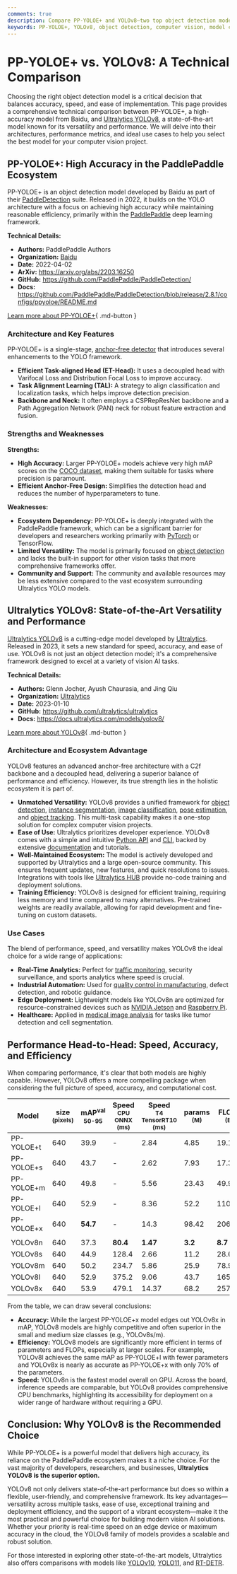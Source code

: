 ```yaml
---
comments: true
description: Compare PP-YOLOE+ and YOLOv8—two top object detection models. Discover their strengths, weaknesses, and ideal use cases for your applications.
keywords: PP-YOLOE+, YOLOv8, object detection, computer vision, model comparison, YOLO models, Ultralytics, PaddlePaddle, machine learning, AI
---
```


# PP-YOLOE+ vs. YOLOv8: A Technical Comparison

Choosing the right object detection model is a critical decision that balances accuracy, speed, and ease of implementation. This page provides a comprehensive technical comparison between PP-YOLOE+, a high-accuracy model from Baidu, and [Ultralytics YOLOv8](https://docs.ultralytics.com/models/yolov8/), a state-of-the-art model known for its versatility and performance. We will delve into their architectures, performance metrics, and ideal use cases to help you select the best model for your computer vision project.

<script async src="https://cdn.jsdelivr.net/npm/chart.js"></script>
<script defer src="../../javascript/benchmark.js"></script>

<canvas id="modelComparisonChart" width="1024" height="400" active-models='["PP-YOLOE+", "YOLOv8"]'></canvas>

## PP-YOLOE+: High Accuracy in the PaddlePaddle Ecosystem

PP-YOLOE+ is an object detection model developed by Baidu as part of their [PaddleDetection](https://github.com/PaddlePaddle/PaddleDetection/) suite. Released in 2022, it builds on the YOLO architecture with a focus on achieving high accuracy while maintaining reasonable efficiency, primarily within the [PaddlePaddle](https://docs.ultralytics.com/integrations/paddlepaddle/) deep learning framework.

**Technical Details:**

- **Authors:** PaddlePaddle Authors
- **Organization:** [Baidu](https://www.baidu.com/)
- **Date:** 2022-04-02
- **ArXiv:** <https://arxiv.org/abs/2203.16250>
- **GitHub:** <https://github.com/PaddlePaddle/PaddleDetection/>
- **Docs:** <https://github.com/PaddlePaddle/PaddleDetection/blob/release/2.8.1/configs/ppyoloe/README.md>

[Learn more about PP-YOLOE+](https://github.com/PaddlePaddle/PaddleDetection/blob/release/2.8.1/configs/ppyoloe/README.md){ .md-button }

### Architecture and Key Features

PP-YOLOE+ is a single-stage, [anchor-free detector](https://www.ultralytics.com/glossary/anchor-free-detectors) that introduces several enhancements to the YOLO framework.

- **Efficient Task-aligned Head (ET-Head):** It uses a decoupled head with Varifocal Loss and Distribution Focal Loss to improve accuracy.
- **Task Alignment Learning (TAL):** A strategy to align classification and localization tasks, which helps improve detection precision.
- **Backbone and Neck:** It often employs a CSPRepResNet backbone and a Path Aggregation Network (PAN) neck for robust feature extraction and fusion.

### Strengths and Weaknesses

**Strengths:**

- **High Accuracy:** Larger PP-YOLOE+ models achieve very high mAP scores on the [COCO dataset](https://docs.ultralytics.com/datasets/detect/coco/), making them suitable for tasks where precision is paramount.
- **Efficient Anchor-Free Design:** Simplifies the detection head and reduces the number of hyperparameters to tune.

**Weaknesses:**

- **Ecosystem Dependency:** PP-YOLOE+ is deeply integrated with the PaddlePaddle framework, which can be a significant barrier for developers and researchers working primarily with [PyTorch](https://www.ultralytics.com/glossary/pytorch) or TensorFlow.
- **Limited Versatility:** The model is primarily focused on [object detection](https://www.ultralytics.com/glossary/object-detection) and lacks the built-in support for other vision tasks that more comprehensive frameworks offer.
- **Community and Support:** The community and available resources may be less extensive compared to the vast ecosystem surrounding Ultralytics YOLO models.

## Ultralytics YOLOv8: State-of-the-Art Versatility and Performance

[Ultralytics YOLOv8](https://docs.ultralytics.com/models/yolov8/) is a cutting-edge model developed by [Ultralytics](https://www.ultralytics.com/). Released in 2023, it sets a new standard for speed, accuracy, and ease of use. YOLOv8 is not just an object detection model; it's a comprehensive framework designed to excel at a variety of vision AI tasks.

**Technical Details:**

- **Authors:** Glenn Jocher, Ayush Chaurasia, and Jing Qiu
- **Organization:** [Ultralytics](https://www.ultralytics.com/)
- **Date:** 2023-01-10
- **GitHub:** <https://github.com/ultralytics/ultralytics>
- **Docs:** <https://docs.ultralytics.com/models/yolov8/>

[Learn more about YOLOv8](https://docs.ultralytics.com/models/yolov8/){ .md-button }

### Architecture and Ecosystem Advantage

YOLOv8 features an advanced anchor-free architecture with a C2f backbone and a decoupled head, delivering a superior balance of performance and efficiency. However, its true strength lies in the holistic ecosystem it is part of.

- **Unmatched Versatility:** YOLOv8 provides a unified framework for [object detection](https://docs.ultralytics.com/tasks/detect/), [instance segmentation](https://docs.ultralytics.com/tasks/segment/), [image classification](https://docs.ultralytics.com/tasks/classify/), [pose estimation](https://docs.ultralytics.com/tasks/pose/), and [object tracking](https://docs.ultralytics.com/modes/track/). This multi-task capability makes it a one-stop solution for complex computer vision projects.
- **Ease of Use:** Ultralytics prioritizes developer experience. YOLOv8 comes with a simple and intuitive [Python API](https://docs.ultralytics.com/usage/python/) and [CLI](https://docs.ultralytics.com/usage/cli/), backed by extensive [documentation](https://docs.ultralytics.com/) and tutorials.
- **Well-Maintained Ecosystem:** The model is actively developed and supported by Ultralytics and a large open-source community. This ensures frequent updates, new features, and quick resolutions to issues. Integrations with tools like [Ultralytics HUB](https://www.ultralytics.com/hub) provide no-code training and deployment solutions.
- **Training Efficiency:** YOLOv8 is designed for efficient training, requiring less memory and time compared to many alternatives. Pre-trained weights are readily available, allowing for rapid development and fine-tuning on custom datasets.

### Use Cases

The blend of performance, speed, and versatility makes YOLOv8 the ideal choice for a wide range of applications:

- **Real-Time Analytics:** Perfect for [traffic monitoring](https://www.ultralytics.com/blog/optimizingtraffic-management-with-ultralytics-yolo11), security surveillance, and sports analytics where speed is crucial.
- **Industrial Automation:** Used for [quality control in manufacturing](https://www.ultralytics.com/solutions/ai-in-manufacturing), defect detection, and robotic guidance.
- **Edge Deployment:** Lightweight models like YOLOv8n are optimized for resource-constrained devices such as [NVIDIA Jetson](https://docs.ultralytics.com/guides/nvidia-jetson/) and [Raspberry Pi](https://docs.ultralytics.com/guides/raspberry-pi/).
- **Healthcare:** Applied in [medical image analysis](https://www.ultralytics.com/glossary/medical-image-analysis) for tasks like tumor detection and cell segmentation.

## Performance Head-to-Head: Speed, Accuracy, and Efficiency

When comparing performance, it's clear that both models are highly capable. However, YOLOv8 offers a more compelling package when considering the full picture of speed, accuracy, and computational cost.

| Model      | size<br><sup>(pixels) | mAP<sup>val<br>50-95 | Speed<br><sup>CPU ONNX<br>(ms) | Speed<br><sup>T4 TensorRT10<br>(ms) | params<br><sup>(M) | FLOPs<br><sup>(B) |
| ---------- | --------------------- | -------------------- | ------------------------------ | ----------------------------------- | ------------------ | ----------------- |
| PP-YOLOE+t | 640                   | 39.9                 | -                              | 2.84                                | 4.85               | 19.15             |
| PP-YOLOE+s | 640                   | 43.7                 | -                              | 2.62                                | 7.93               | 17.36             |
| PP-YOLOE+m | 640                   | 49.8                 | -                              | 5.56                                | 23.43              | 49.91             |
| PP-YOLOE+l | 640                   | 52.9                 | -                              | 8.36                                | 52.2               | 110.07            |
| PP-YOLOE+x | 640                   | **54.7**             | -                              | 14.3                                | 98.42              | 206.59            |
|            |                       |                      |                                |                                     |                    |                   |
| YOLOv8n    | 640                   | 37.3                 | **80.4**                       | **1.47**                            | **3.2**            | **8.7**           |
| YOLOv8s    | 640                   | 44.9                 | 128.4                          | 2.66                                | 11.2               | 28.6              |
| YOLOv8m    | 640                   | 50.2                 | 234.7                          | 5.86                                | 25.9               | 78.9              |
| YOLOv8l    | 640                   | 52.9                 | 375.2                          | 9.06                                | 43.7               | 165.2             |
| YOLOv8x    | 640                   | 53.9                 | 479.1                          | 14.37                               | 68.2               | 257.8             |

From the table, we can draw several conclusions:

- **Accuracy:** While the largest PP-YOLOE+x model edges out YOLOv8x in mAP, YOLOv8 models are highly competitive and often superior in the small and medium size classes (e.g., YOLOv8s/m).
- **Efficiency:** YOLOv8 models are significantly more efficient in terms of parameters and FLOPs, especially at larger scales. For example, YOLOv8l achieves the same mAP as PP-YOLOE+l with fewer parameters and YOLOv8x is nearly as accurate as PP-YOLOE+x with only 70% of the parameters.
- **Speed:** YOLOv8n is the fastest model overall on GPU. Across the board, inference speeds are comparable, but YOLOv8 provides comprehensive CPU benchmarks, highlighting its accessibility for deployment on a wider range of hardware without requiring a GPU.

## Conclusion: Why YOLOv8 is the Recommended Choice

While PP-YOLOE+ is a powerful model that delivers high accuracy, its reliance on the PaddlePaddle ecosystem makes it a niche choice. For the vast majority of developers, researchers, and businesses, **Ultralytics YOLOv8 is the superior option.**

YOLOv8 not only delivers state-of-the-art performance but does so within a flexible, user-friendly, and comprehensive framework. Its key advantages—versatility across multiple tasks, ease of use, exceptional training and deployment efficiency, and the support of a vibrant ecosystem—make it the most practical and powerful choice for building modern vision AI solutions. Whether your priority is real-time speed on an edge device or maximum accuracy in the cloud, the YOLOv8 family of models provides a scalable and robust solution.

For those interested in exploring other state-of-the-art models, Ultralytics also offers comparisons with models like [YOLOv10](https://docs.ultralytics.com/compare/yolov10-vs-yolov8/), [YOLO11](https://docs.ultralytics.com/compare/yolo11-vs-yolov8/), and [RT-DETR](https://docs.ultralytics.com/compare/rtdetr-vs-yolov8/).
